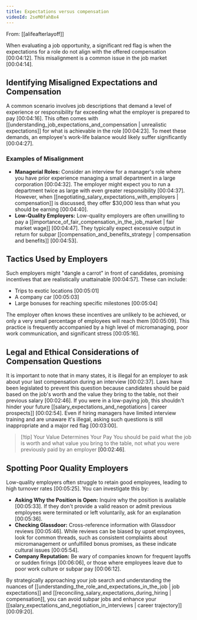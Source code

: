 ```yaml
---
title: Expectations versus compensation
videoId: 2seM0fahBx4
---
```


From: [[alifeafterlayoff]] <br/> 

When evaluating a job opportunity, a significant red flag is when the expectations for a role do not align with the offered compensation <a class="yt-timestamp" data-t="00:04:12">[00:04:12]</a>. This misalignment is a common issue in the job market <a class="yt-timestamp" data-t="00:04:14">[00:04:14]</a>.

## Identifying Misaligned Expectations and Compensation

A common scenario involves job descriptions that demand a level of experience or responsibility far exceeding what the employer is prepared to pay <a class="yt-timestamp" data-t="00:04:16">[00:04:16]</a>. This often comes with [[understanding_job_expectations_and_compensation | unrealistic expectations]] for what is achievable in the role <a class="yt-timestamp" data-t="00:04:23">[00:04:23]</a>. To meet these demands, an employee's work-life balance would likely suffer significantly <a class="yt-timestamp" data-t="00:04:27">[00:04:27]</a>.

### Examples of Misalignment

*   **Managerial Roles:** Consider an interview for a manager's role where you have prior experience managing a small department in a large corporation <a class="yt-timestamp" data-t="00:04:32">[00:04:32]</a>. The employer might expect you to run a department twice as large with even greater responsibility <a class="yt-timestamp" data-t="00:04:37">[00:04:37]</a>. However, when [[negotiating_salary_expectations_with_employers | compensation]] is discussed, they offer $30,000 less than what you should be earning <a class="yt-timestamp" data-t="00:04:40">[00:04:40]</a>.
*   **Low-Quality Employers:** Low-quality employers are often unwilling to pay a [[importance_of_fair_compensation_in_the_job_market | fair market wage]] <a class="yt-timestamp" data-t="00:04:47">[00:04:47]</a>. They typically expect excessive output in return for subpar [[compensation_and_benefits_strategy | compensation and benefits]] <a class="yt-timestamp" data-t="00:04:53">[00:04:53]</a>.

## Tactics Used by Employers

Such employers might "dangle a carrot" in front of candidates, promising incentives that are realistically unattainable <a class="yt-timestamp" data-t="00:04:57">[00:04:57]</a>. These can include:
*   Trips to exotic locations <a class="yt-timestamp" data-t="00:05:01">[00:05:01]</a>
*   A company car <a class="yt-timestamp" data-t="00:05:03">[00:05:03]</a>
*   Large bonuses for reaching specific milestones <a class="yt-timestamp" data-t="00:05:04">[00:05:04]</a>

The employer often knows these incentives are unlikely to be achieved, or only a very small percentage of employees will reach them <a class="yt-timestamp" data-t="00:05:09">[00:05:09]</a>. This practice is frequently accompanied by a high level of micromanaging, poor work communication, and significant stress <a class="yt-timestamp" data-t="00:05:16">[00:05:16]</a>.

## Legal and Ethical Considerations of Compensation Questions

It is important to note that in many states, it is illegal for an employer to ask about your last compensation during an interview <a class="yt-timestamp" data-t="00:02:37">[00:02:37]</a>. Laws have been legislated to prevent this question because candidates should be paid based on the job's worth and the value they bring to the table, not their previous salary <a class="yt-timestamp" data-t="00:02:46">[00:02:46]</a>. If you were in a low-paying job, this shouldn't hinder your future [[salary_expectations_and_negotiations | career prospects]] <a class="yt-timestamp" data-t="00:02:54">[00:02:54]</a>. Even if hiring managers have limited interview training and are unaware it's illegal, asking such questions is still inappropriate and a major red flag <a class="yt-timestamp" data-t="00:03:00">[00:03:00]</a>.

> [!tip] Your Value Determines Your Pay
> You should be paid what the job is worth and what value you bring to the table, not what you were previously paid by an employer <a class="yt-timestamp" data-t="00:02:46">[00:02:46]</a>.

## Spotting Poor Quality Employers

Low-quality employers often struggle to retain good employees, leading to high turnover rates <a class="yt-timestamp" data-t="00:05:25">[00:05:25]</a>. You can investigate this by:
*   **Asking Why the Position is Open:** Inquire why the position is available <a class="yt-timestamp" data-t="00:05:33">[00:05:33]</a>. If they don't provide a valid reason or admit previous employees were terminated or left voluntarily, ask for an explanation <a class="yt-timestamp" data-t="00:05:36">[00:05:36]</a>.
*   **Checking Glassdoor:** Cross-reference information with Glassdoor reviews <a class="yt-timestamp" data-t="00:05:46">[00:05:46]</a>. While reviews can be biased by upset employees, look for common threads, such as consistent complaints about micromanagement or unfulfilled bonus promises, as these indicate cultural issues <a class="yt-timestamp" data-t="00:05:54">[00:05:54]</a>.
*   **Company Reputation:** Be wary of companies known for frequent layoffs or sudden firings <a class="yt-timestamp" data-t="00:06:06">[00:06:06]</a>, or those where employees leave due to poor work culture or subpar pay <a class="yt-timestamp" data-t="00:06:12">[00:06:12]</a>.

By strategically approaching your job search and understanding the nuances of [[understanding_the_role_and_expectations_in_the_job | job expectations]] and [[reconciling_salary_expectations_during_hiring | compensation]], you can avoid subpar jobs and enhance your [[salary_expectations_and_negotiation_in_interviews | career trajectory]] <a class="yt-timestamp" data-t="00:09:20">[00:09:20]</a>.
